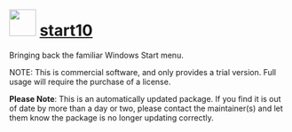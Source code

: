 # <img src="https://rawcdn.githack.com/virtualex-itv/chocolatey-packages/456fd4d06ac21f622d924df47b13529470a0d257/icons/start10.png" width="48" height="48"/> [start10](https://community.chocolatey.org/packages/start10)

Bringing back the familiar Windows Start menu.

NOTE: This is commercial software, and only provides a trial version. Full usage will require the purchase of a license.

**Please Note**: This is an automatically updated package. If you find it is out of date by more than a day or two, please contact the maintainer(s) and let them know the package is no longer updating correctly.
